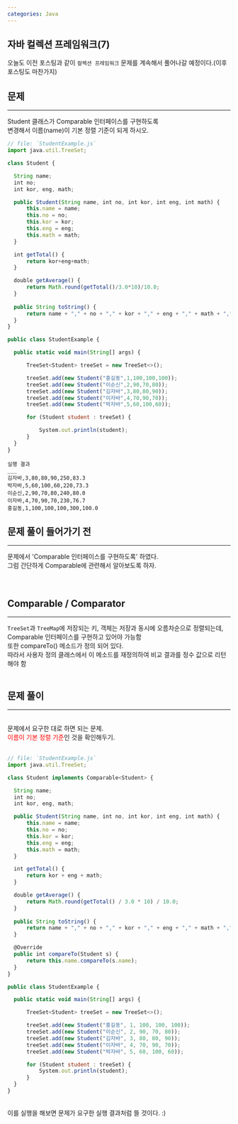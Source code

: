```yaml
---
categories: Java
---
```



## 자바 컬렉션 프레임워크(7)
  오늘도 이전 포스팅과 같이 `컬렉션 프레임워크` 문제를 계속해서 풀어나갈 예정이다.(이후 포스팅도 마찬가지) <br>
  
  
## 문제
___
Student 클래스가 Comparable 인터페이스를 구현하도록<br>
변경해서 이름(name)이 기본 정렬 기준이 되게 하시오.<br> 


  ```js
// file: `StudentExample.js`
import java.util.TreeSet;

class Student {

    String name;
    int no;
    int kor, eng, math;

    public Student(String name, int no, int kor, int eng, int math) {
        this.name = name;
        this.no = no;
        this.kor = kor;
        this.eng = eng;
        this.math = math;
    }    

    int getTotal() {
        return kor+eng+math;
    }

    double getAverage() {
        return Math.round(getTotal()/3.0*10)/10.0;
    }
    
    public String toString() {
        return name + "," + no + "," + kor + "," + eng + "," + math + "," + getTotal() + "," + getAverage();
    }
}

public class StudentExample {

    public static void main(String[] args) {

        TreeSet<Student> treeSet = new TreeSet<>();

        treeSet.add(new Student("홍길동",1,100,100,100));
        treeSet.add(new Student("이순신",2,90,70,80));
        treeSet.add(new Student("김자바",3,80,80,90));
        treeSet.add(new Student("이자바",4,70,90,70));
        treeSet.add(new Student("박자바",5,60,100,60));

        for (Student student : treeSet) {

            System.out.println(student);
        }
    }
}

```


```
실행 결과
___
김자바,3,80,80,90,250,83.3
박자바,5,60,100,60,220,73.3
이순신,2,90,70,80,240,80.0
이자바,4,70,90,70,230,76.7
홍길동,1,100,100,100,300,100.0
```

## 문제 풀이 들어가기 전
  ___
  문제에서 'Comparable 인터페이스를 구현하도록' 하였다.<br>
  그럼 간단하게 Comparable에 관련해서 알아보도록 하자.<br>
<br>
<br>

## Comparable / Comparator
  ___
  `TreeSet`과 `TreeMap`에 저장되는 키, 객체는 저장과 동시에 오름차순으로 정렬되는데,<br>
  Comparable 인터페이스를 구현하고 있어야 가능함<br>
  또한 compareTo() 메소드가 정의 되어 있다.<br>
  따라서 사용자 정의 클래스에서 이 메소드를 재정의하여 비교 결과를 정수 값으로 리턴해야 함
  <br>
  <br>
  
## 문제 풀이
  ___
  
  <br>
  문제에서 요구한 대로 하면 되는 문제.<br>
  <span style="color:red">이름이 기본 정렬 기준</span>인 것을 확인해두기.<br>
  <br>
   

  ```js
// file: `StudentExample.js`
import java.util.TreeSet;

class Student implements Comparable<Student> {

    String name;
    int no;
    int kor, eng, math;

    public Student(String name, int no, int kor, int eng, int math) {
        this.name = name;
        this.no = no;
        this.kor = kor;
        this.eng = eng;
        this.math = math;
    }    

    int getTotal() {
        return kor + eng + math;
    }

    double getAverage() {
        return Math.round(getTotal() / 3.0 * 10) / 10.0;
    }
    
    public String toString() {
        return name + "," + no + "," + kor + "," + eng + "," + math + "," + getTotal() + "," + getAverage();
    }

    @Override
    public int compareTo(Student s) {
        return this.name.compareTo(s.name);
    }
}

public class StudentExample {

    public static void main(String[] args) {

        TreeSet<Student> treeSet = new TreeSet<>();

        treeSet.add(new Student("홍길동", 1, 100, 100, 100));
        treeSet.add(new Student("이순신", 2, 90, 70, 80));
        treeSet.add(new Student("김자바", 3, 80, 80, 90));
        treeSet.add(new Student("이자바", 4, 70, 90, 70));
        treeSet.add(new Student("박자바", 5, 60, 100, 60));

        for (Student student : treeSet) {
            System.out.println(student);
        }
    }
}


```
  
  <br>
  이를 실행을 해보면 문제가 요구한 실행 결과처럼 뜰 것이다. :)
